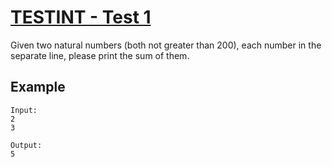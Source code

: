 # [TESTINT - Test 1](http://www.spoj.com/problems/TESTINT/)

Given two natural numbers (both not greater than 200), each number in the separate line, please print the sum of them.

## Example

```
Input:
2
3

Output:
5
```

